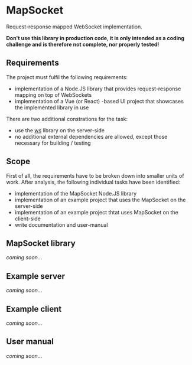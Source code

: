# MapSocket
Request-response mapped WebSocket implementation.

**Don't use this library in production code, it is only intended as a coding challenge and is therefore not complete, nor properly tested!**

## Requirements
The project must fulfil the following requirements:
* implementation of a Node.JS library that provides request-response mapping on top of WebSockets
* implementation of a Vue (or React) -based UI project that showcases the implemented library in use

There are two additional constrations for the task:
* use the [ws](https://github.com/websockets/ws) library on the server-side
* no additional external dependencies are allowed, except those necessary for building / testing

## Scope
First of all, the requirements have to be broken down into smaller units of work. After analysis, the following individual tasks have been identified:

* implementation of the MapSocket Node.JS library
* implementation of an example project that uses the MapSocket on the server-side
* implementation of an example project thtat uses MapSocket on the client-side
* write documentation and user-manual

## MapSocket library
*coming soon...*

## Example server
*coming soon...*

## Example client
*coming soon...*

## User manual
*coming soon...*
